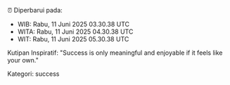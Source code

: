 ⏰ Diperbarui pada:
- WIB: Rabu, 11 Juni 2025 03.30.38 UTC
- WITA: Rabu, 11 Juni 2025 04.30.38 UTC
- WIT: Rabu, 11 Juni 2025 05.30.38 UTC

Kutipan Inspiratif:
"Success is only meaningful and enjoyable if it feels like your own."


Kategori: success

